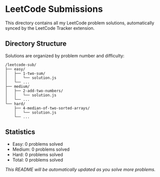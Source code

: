 # LeetCode Submissions

This directory contains all my LeetCode problem solutions, automatically synced by the LeetCode Tracker extension.

## Directory Structure

Solutions are organized by problem number and difficulty:

```
/leetcode-sub/
├── easy/
│   ├── 1-two-sum/
│   │   └── solution.js
│   └── ...
├── medium/
│   ├── 2-add-two-numbers/
│   │   └── solution.js
│   └── ...
└── hard/
    ├── 4-median-of-two-sorted-arrays/
    │   └── solution.js
    └── ...
```

## Statistics

- Easy: 0 problems solved
- Medium: 0 problems solved
- Hard: 0 problems solved
- Total: 0 problems solved

*This README will be automatically updated as you solve more problems.*
